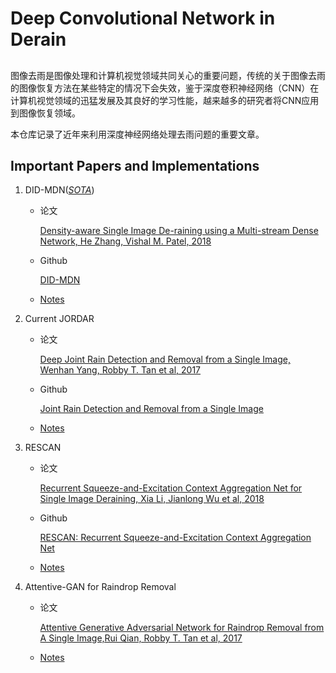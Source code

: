 Deep Convolutional Network in Derain
==================================

## 
图像去雨是图像处理和计算机视觉领域共同关心的重要问题，传统的关于图像去雨的图像恢复方法在某些特定的情况下会失效，鉴于深度卷积神经网络（CNN）在计算机视觉领域的迅猛发展及其良好的学习性能，越来越多的研究者将CNN应用到图像恢复领域。

本仓库记录了近年来利用深度神经网络处理去雨问题的重要文章。

## Important Papers and Implementations

1. DID-MDN(<u>*SOTA*</u>)

    - 论文
    
         [Density-aware Single Image De-raining using a Multi-stream Dense Network, He Zhang, Vishal M. Patel, 2018](https://arxiv.org/pdf/1802.07412.pdf)
    
    - Github
    
        [DID-MDN](https://github.com/hezhangsprinter/DID-MDN)
        
    - [Notes]()
2. Current JORDAR

    - 论文
    
         [Deep Joint Rain Detection and Removal from a Single Image, Wenhan Yang, Robby T. Tan et al, 2017](https://arxiv.org/pdf/1609.07769.pdf)
    
    - Github
    
        [Joint Rain Detection and Removal from a Single Image](https://github.com/ZhangXinNan/RainDetectionAndRemoval)
        
    - [Notes]() 

3. RESCAN

    - 论文
    
         [Recurrent Squeeze-and-Excitation Context Aggregation Net for Single Image Deraining, Xia Li, Jianlong Wu et al, 2018](https://arxiv.org/pdf/1807.05698.pdf)
    
    - Github
    
        [RESCAN: Recurrent Squeeze-and-Excitation Context Aggregation Net](https://github.com/XiaLiPKU/RESCAN)
        
    - [Notes]() 

4. Attentive-GAN for Raindrop Removal

    - 论文
        
        [Attentive Generative Adversarial Network for Raindrop Removal from A Single Image,Rui Qian, Robby T. Tan et al, 2017](https://arxiv.org/pdf/1711.10098.pdf)
        
    - [Notes]()
